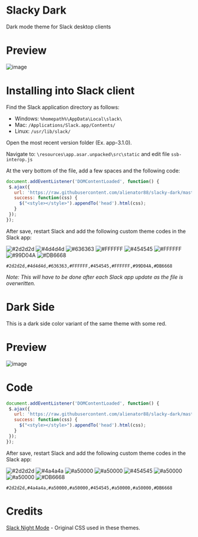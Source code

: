 # Slacky Dark
Dark mode theme for Slack desktop clients

# Preview
![image](https://user-images.githubusercontent.com/6263626/42593334-5e385dfc-8509-11e8-810c-3aef29d02e0c.jpg)

# Installing into Slack client
Find the Slack application directory as follows:
* Windows: `%homepath%\AppData\Local\slack\`
* Mac: `/Applications/Slack.app/Contents/`
* Linux: `/usr/lib/slack/`

Open the most recent version folder (Ex. app-3.1.0).

Navigate to: `\resources\app.asar.unpacked\src\static` and edit file `ssb-interop.js`

At the very bottom of the file, add a few spaces and the following code:

```javascript
document.addEventListener('DOMContentLoaded', function() {
 $.ajax({
   url: 'https://raw.githubusercontent.com/alienator88/slacky-dark/master/dark.css',
   success: function(css) {
     $("<style></style>").appendTo('head').html(css);
   }
 });
});
```
After save, restart Slack and add the following custom theme codes in the Slack app: 

![#2d2d2d](https://placehold.it/15/2d2d2d/000000?text=+)
![#4d4d4d](https://placehold.it/15/4d4d4d/000000?text=+)
![#636363](https://placehold.it/15/636363/000000?text=+)
![#FFFFFF](https://placehold.it/15/FFFFFF/000000?text=+)
![#454545](https://placehold.it/15/454545/000000?text=+)
![#FFFFFF](https://placehold.it/15/FFFFFF/000000?text=+)
![#99D04A](https://placehold.it/15/99D04A/000000?text=+)
![#DB6668](https://placehold.it/15/DB6668/000000?text=+)
```
#2d2d2d,#4d4d4d,#636363,#FFFFFF,#454545,#FFFFFF,#99D04A,#DB6668
```


*Note: This will have to be done after each Slack app update as the file is overwritten.*



# Dark Side 
This is a dark side color variant of the same theme with some red.

# Preview
![image](https://user-images.githubusercontent.com/6263626/42593468-c4fff48c-8509-11e8-9c68-dee6d5b0766e.jpg)

# Code
```javascript
document.addEventListener('DOMContentLoaded', function() {
 $.ajax({
   url: 'https://raw.githubusercontent.com/alienator88/slacky-dark/master/darkside.css',
   success: function(css) {
     $("<style></style>").appendTo('head').html(css);
   }
 });
});
```

After save, restart Slack and add the following custom theme codes in the Slack app: 

![#2d2d2d](https://placehold.it/15/2d2d2d/000000?text=+)
![#4a4a4a](https://placehold.it/15/4a4a4a/000000?text=+)
![#a50000](https://placehold.it/15/a50000/000000?text=+)
![#a50000](https://placehold.it/15/a50000/000000?text=+)
![#454545](https://placehold.it/15/454545/000000?text=+)
![#a50000](https://placehold.it/15/a50000/000000?text=+)
![#a50000](https://placehold.it/15/a50000/000000?text=+)
![#DB6668](https://placehold.it/15/DB6668/000000?text=+)
```
#2d2d2d,#4a4a4a,#a50000,#a50000,#454545,#a50000,#a50000,#DB6668
```

# Credits

[Slack Night Mode](https://github.com/laCour/slack-night-mode) - Original CSS used in these themes.




